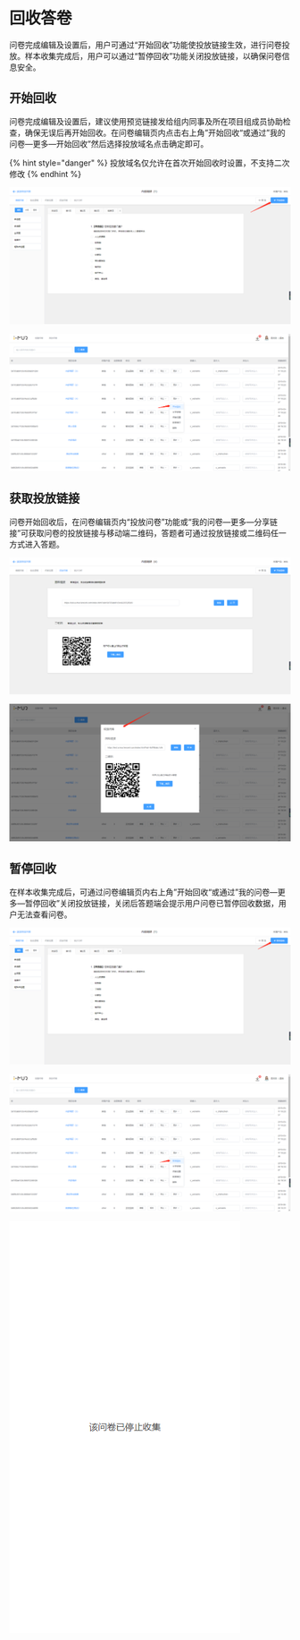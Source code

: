 # 回收答卷

问卷完成编辑及设置后，用户可通过“开始回收”功能使投放链接生效，进行问卷投放。样本收集完成后，用户可以通过“暂停回收”功能关闭投放链接，以确保问卷信息安全。

## 开始回收

问卷完成编辑及设置后，建议使用预览链接发给组内同事及所在项目组成员协助检查，确保无误后再开始回收。在问卷编辑页内点击右上角”开始回收“或通过”我的问卷—更多—开始回收”然后选择投放域名点击确定即可。

{% hint style="danger" %}
投放域名仅允许在首次开始回收时设置，不支持二次修改
{% endhint %}

![&#x95EE;&#x5377;&#x7F16;&#x8F91;&#x9875;&#x5185;&#x7684;&#x201C;&#x5F00;&#x59CB;&#x56DE;&#x6536;&#x201D;](../.gitbook/assets/image%20%28302%29.png)

![&#x201C;&#x6211;&#x7684;&#x95EE;&#x5377;&#x201D;&#x5217;&#x8868;&#x7684;&#x201C;&#x5F00;&#x59CB;&#x56DE;&#x6536;&#x201D;](../.gitbook/assets/image%20%28100%29.png)

## 获取投放链接

问卷开始回收后，在问卷编辑页内“投放问卷”功能或“我的问卷—更多—分享链接”可获取问卷的投放链接与移动端二维码，答题者可通过投放链接或二维码任一方式进入答题。

![&#x83B7;&#x53D6;&#x6295;&#x653E;&#x94FE;&#x63A5;](../.gitbook/assets/image%20%28155%29.png)

![&#x6211;&#x7684;&#x95EE;&#x5377;&#x2014;&#x66F4;&#x591A;&#x2014;&#x5206;&#x4EAB;&#x94FE;&#x63A5;](../.gitbook/assets/image%20%28190%29.png)

## 暂停回收

在样本收集完成后，可通过问卷编辑页内右上角”开始回收“或通过”我的问卷—更多—暂停回收”关闭投放链接，关闭后答题端会提示用户问卷已暂停回收数据，用户无法查看问卷。

![&#x95EE;&#x5377;&#x7F16;&#x8F91;&#x9875;&#x7684;&#x201C;&#x6682;&#x505C;&#x56DE;&#x6536;&#x201D;](../.gitbook/assets/image%20%28287%29.png)

![&#x201C;&#x6211;&#x7684;&#x95EE;&#x5377;&#x201D;&#x5217;&#x8868;&#x7684;&#x201C;&#x6682;&#x505C;&#x56DE;&#x6536;&#x201D;](../.gitbook/assets/image%20%28120%29.png)

![&#x6682;&#x505C;&#x56DE;&#x6536;&#x540E;&#x7B54;&#x9898;&#x7AEF;&#x7684;&#x63D0;&#x793A;](../.gitbook/assets/image%20%28168%29.png)

